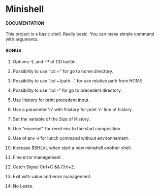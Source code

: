 # Minishell

#### DOCUMENTATION

This project is a basic shell. Really basic.
You can make simple command with arguments.

#### BONUS

1)	Options -L and -P of CD builtin.
2)	Possibility to use "cd ~" for go to home directory.
3)	Possibility to use "cd ~/path..." for use relative path from HOME.
4)	Possibility to use "cd -" for go to precedent directory.

5)	Use !history for print precedent input.
6)	Use a parameter 'n' with !history for print 'n' line of history.
7)	Set the variable of the Size of History.

8)	Use "envreset" for reset env to the start composition.

9)	Use of env -i for lunch command without environnement.

10)	Increase $SHLVL when start a new minishell another shell.

11)	Fine error management.

12)	Catch Signal Ctrl+C && Ctrl+Z.

13)	Exit with value and error management.

14)	No Leaks.
